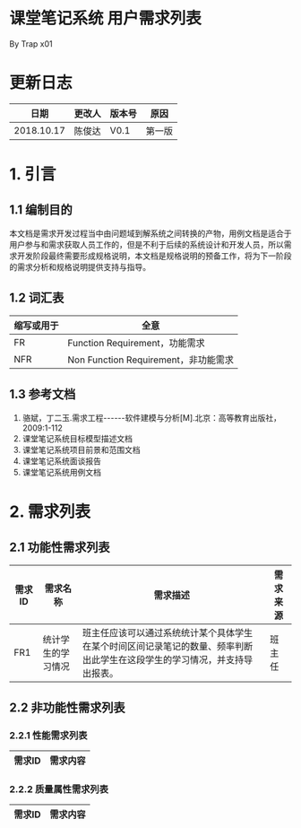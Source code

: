 # 课堂笔记系统 用户需求列表

By Trap x01

# 更新日志

| 日期 | 更改人 | 版本号 | 原因 |
| -- | -- | -- | -- |
| 2018.10.17 | 陈俊达 | V0.1 | 第一版 |

# 1. 引言

## 1.1 编制目的

本文档是需求开发过程当中由问题域到解系统之间转换的产物，用例文档是适合于用户参与和需求获取人员工作的，但是不利于后续的系统设计和开发人员，所以需求开发阶段最终需要形成规格说明，本文档是规格说明的预备工作，将为下一阶段的需求分析和规格说明提供支持与指导。

## 1.2 词汇表

| 缩写或用于 | 全意 |
| --- | --- |
| FR | Function Requirement，功能需求 | 
| NFR | Non Function Requirement，非功能需求 |

## 1.3 参考文档

1. 骆斌，丁二玉.需求工程------软件建模与分析[M].北京：高等教育出版社，2009:1-112
2. 课堂笔记系统目标模型描述文档
3. 课堂笔记系统项目前景和范围文档
4. 课堂笔记系统面谈报告
5. 课堂笔记系统用例文档

# 2. 需求列表

## 2.1 功能性需求列表

| 需求ID | 需求名称 | 需求描述 | 需求来源 |
| -- | -- | -- | -- |
| FR1 | 统计学生的学习情况 | 班主任应该可以通过系统统计某个具体学生在某个时间区间记录笔记的数量、频率判断出此学生在这段学生的学习情况，并支持导出报表。 | 班主任 |


## 2.2 非功能性需求列表

### 2.2.1 性能需求列表

| 需求ID | 需求内容 |
| -- | --- |

### 2.2.2 质量属性需求列表

| 需求ID | 需求内容 |
| -- | --- |